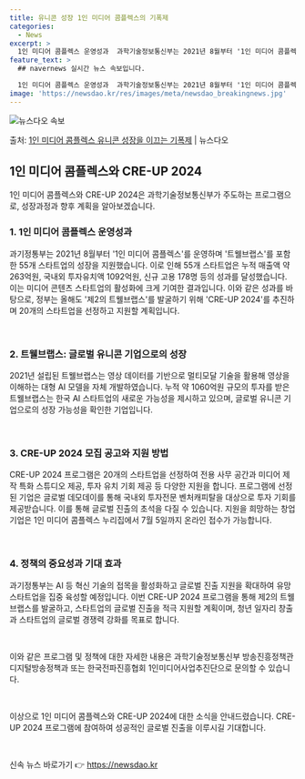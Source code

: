 ```yaml
---
title: 유니콘 성장 1인 미디어 콤플렉스의 기폭제
categories:
  - News
excerpt: >
  1인 미디어 콤플렉스 운영성과  과학기술정보통신부는 2021년 8월부터 '1인 미디어 콤플렉스'를 운영하며 …
feature_text: >
  ## navernews 실시간 뉴스 속보입니다.

  1인 미디어 콤플렉스 운영성과  과학기술정보통신부는 2021년 8월부터 '1인 미디어 콤플렉스'를 운영하며 …
image: 'https://newsdao.kr/res/images/meta/newsdao_breakingnews.jpg'
---
```


![뉴스다오 속보](https://newsdao.kr/res/images/meta/newsdao_breakingnews.jpg)

<p>출처: <a href="https://newsdao.kr/4358" rel="dofollow">1인 미디어 콤플렉스 유니콘 성장을 이끄는 기폭제</a> | 뉴스다오</p>

<h2 data-ke-size="size26">1인 미디어 콤플렉스와 CRE-UP 2024</h2>
1인 미디어 콤플렉스와 CRE-UP 2024은 과학기술정보통신부가 주도하는 프로그램으로, 성장과정과 향후 계획을 알아보겠습니다.

<h3>1. 1인 미디어 콤플렉스 운영성과</h3>
과기정통부는 2021년 8월부터 '1인 미디어 콤플렉스'를 운영하며 '트웰브랩스'를 포함한 55개 스타트업의 성장을 지원했습니다. 이로 인해 55개 스타트업은 누적 매출액 약 263억원, 국내외 투자유치액 1092억원, 신규 고용 178명 등의 성과를 달성했습니다. 이는 미디어 콘텐츠 스타트업의 활성화에 크게 기여한 결과입니다. 이와 같은 성과를 바탕으로, 정부는 올해도 '제2의 트웰브랩스'를 발굴하기 위해 'CRE-UP 2024'를 추진하며 20개의 스타트업을 선정하고 지원할 계획입니다.

<p data-ke-size="size16">&nbsp;</p>

<h3>2. 트웰브랩스: 글로벌 유니콘 기업으로의 성장</h3>
2021년 설립된 트웰브랩스는 영상 데이터를 기반으로 멀티모달 기술을 활용해 영상을 이해하는 대형 AI 모델을 자체 개발하였습니다. 누적 약 1060억원 규모의 투자를 받은 트웰브랩스는 한국 AI 스타트업의 새로운 가능성을 제시하고 있으며, 글로벌 유니콘 기업으로의 성장 가능성을 확인한 기업입니다.

<p data-ke-size="size16">&nbsp;</p>

<h3>3. CRE-UP 2024 모집 공고와 지원 방법</h3>
CRE-UP 2024 프로그램은 20개의 스타트업을 선정하여 전용 사무 공간과 미디어 제작 특화 스튜디오 제공, 투자 유치 기회 제공 등 다양한 지원을 합니다. 프로그램에 선정된 기업은 글로벌 데모데이를 통해 국내외 투자전문 벤처캐피탈을 대상으로 투자 기회를 제공받습니다. 이를 통해 글로벌 진출의 초석을 다질 수 있습니다. 지원을 희망하는 창업 기업은 1인 미디어 콤플렉스 누리집에서 7월 5일까지 온라인 접수가 가능합니다.

<p data-ke-size="size16">&nbsp;</p>

<h3>4. 정책의 중요성과 기대 효과</h3>
과기정통부는 AI 등 혁신 기술의 접목을 활성화하고 글로벌 진출 지원을 확대하여 유망 스타트업을 집중 육성할 예정입니다. 이번 CRE-UP 2024 프로그램을 통해 제2의 트웰브랩스를 발굴하고, 스타트업의 글로벌 진출을 적극 지원할 계획이며, 청년 일자리 창출과 스타트업의 글로벌 경쟁력 강화를 목표로 합니다.

<p data-ke-size="size16">&nbsp;</p>

이와 같은 프로그램 및 정책에 대한 자세한 내용은 과학기술정보통신부 방송진흥정책관 디지털방송정책과 또는 한국전파진흥협회 1인미디어사업추진단으로 문의할 수 있습니다.

<p data-ke-size="size16">&nbsp;</p>

이상으로 1인 미디어 콤플렉스와 CRE-UP 2024에 대한 소식을 안내드렸습니다. CRE-UP 2024 프로그램에 참여하여 성공적인 글로벌 진출을 이루시길 기대합니다.

<p data-ke-size="size16">&nbsp;</p> 

신속 뉴스 바로가기 👉 <a href="https://newsdao.kr" rel="dofollow">https://newsdao.kr</a>


